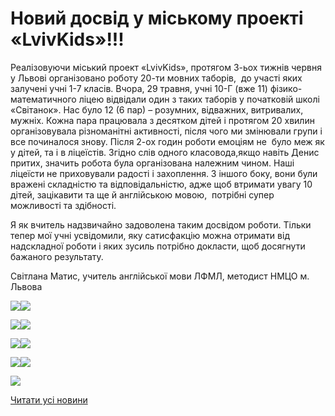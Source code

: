 # Новий досвід у міському проекті &#171;LvivKids&#187;!!!

Реалізовуючи міський проект «LvivKids», протягом 3-ьох тижнів червня у Львові організовано роботу 20-ти мовних таборів,  до участі яких залучені учні 1-7 класів. Вчора, 29 травня, учні 10-Г (вже 11) фізико-математичного ліцею відвідали один з таких таборів у початковій школі «Світанок». Нас було 12 (6 пар) – розумних, відважних, витривалих, мужніх. Кожна пара працювала з десятком дітей і протягом 20 хвилин організовувала різноманітні активності, після чого ми змінювали групи і все починалося знову. Після 2-ох годин роботи емоціям не  було меж як у дітей, та і в ліцеїстів. Згідно слів одного класовода,якщо навіть Денис  притих, значить робота була організована належним чином. Наші ліцеїсти не приховували радості і захоплення. З іншого боку, вони були вражені складністю та відповідальністю, адже щоб втримати увагу 10 дітей, зацікавити та ще й англійською мовою,  потрібні супер можливості та здібності.

Я як вчитель надзвичайно задоволена таким досвідом роботи. Тільки тепер мої учні усвідомили, яку сатисфакцію можна отримати від надскладної роботи і яких зусиль потрібно докласти, щоб досягнути бажаного результату.

Світлана Матис, учитель англійської мови ЛФМЛ, методист НМЦО м. Львова

![](/images/info/for-students/новий-досвід-у-міському-проекті-lvivkids/33901247_1630298063755638_1804821424729227264_n.jpg)![](/images/info/for-students/новий-досвід-у-міському-проекті-lvivkids/33942309_1630298087088969_8351784170174808064_n.jpg)

![](/images/info/for-students/новий-досвід-у-міському-проекті-lvivkids/33943798_1630299410422170_3028376982233546752_n.jpg)![](/images/info/for-students/новий-досвід-у-міському-проекті-lvivkids/33963818_1630298200422291_7574361047688019968_n.jpg)

![](/images/info/for-students/новий-досвід-у-міському-проекті-lvivkids/33965070_1630298593755585_162935373989675008_n.jpg)![](/images/info/for-students/новий-досвід-у-міському-проекті-lvivkids/33986786_1630298660422245_8927792348889350144_n.jpg)

![](/images/info/for-students/новий-досвід-у-міському-проекті-lvivkids/34031539_1630299367088841_6370025559027613696_n.jpg)![](/images/info/for-students/новий-досвід-у-міському-проекті-lvivkids/34047826_1630299457088832_5028114524050292736_n.jpg)

![](/images/info/for-students/новий-досвід-у-міському-проекті-lvivkids/34063849_1630298153755629_1652814096808017920_n.jpg)

[Читати усі новини](/news)
